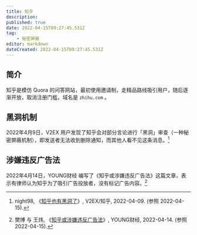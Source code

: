 ```yaml
---
title: 知乎
description:
published: true
date: 2022-04-15T09:27:45.531Z
tag:
    - 秘密屏蔽
editor: markdown
dateCreated: 2022-04-15T09:27:45.531Z
---
```


## 简介

知乎是模仿 Quora 的问答网站，最初使用邀请制，走精品路线吸引用户，随后逐渐开放，取消注册门槛，域名是 `zhihu.com` 。

## 黑洞机制

2022年4月9日，V2EX 用户发现了知乎会对部分言论进行「黑洞」审查（一种秘密屏蔽机制），即发送者无法收到删除通知，而其他人看不见这条消息。[^845930]

[^845930]: night98, 《[知乎也有黑洞了](https://web.archive.org/web/20220410004023/https://www.v2ex.com/t/845930)》, V2EX/知乎, 2022-04-09. (参照 2022-04-15).

## 涉嫌违反广告法

2022年4月14日，YOUNG财经 编写了《知乎或涉嫌违反广告法》这篇文章，表示有律师认为知乎为了吸引广告投放者，没有标记广告内容。[^imcwiw]

[^imcwiw]: 樊博 与 王炜, 《[知乎或涉嫌违反广告法](https://web.archive.org/web/20220415013719/https://finance.sina.com.cn/tech/csj/2022-04-14/doc-imcwiwst1874127.shtml)》, YOUNG财经, 2022-04-14. (参照 2022-04-15).
